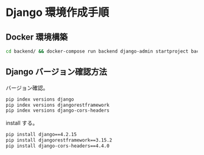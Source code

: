 # Django 環境作成手順

## Docker 環境構築

```bash
cd backend/ && docker-compose run backend django-admin startproject backend . && docker-compose up -d
```

## Django バージョン確認方法

バージョン確認。

```bash
pip index versions django
pip index versions djangorestframework
pip index versions django-cors-headers
```

install する。

```bash
pip install django==4.2.15
pip install djangorestframework==3.15.2
pip install django-cors-headers==4.4.0
```
